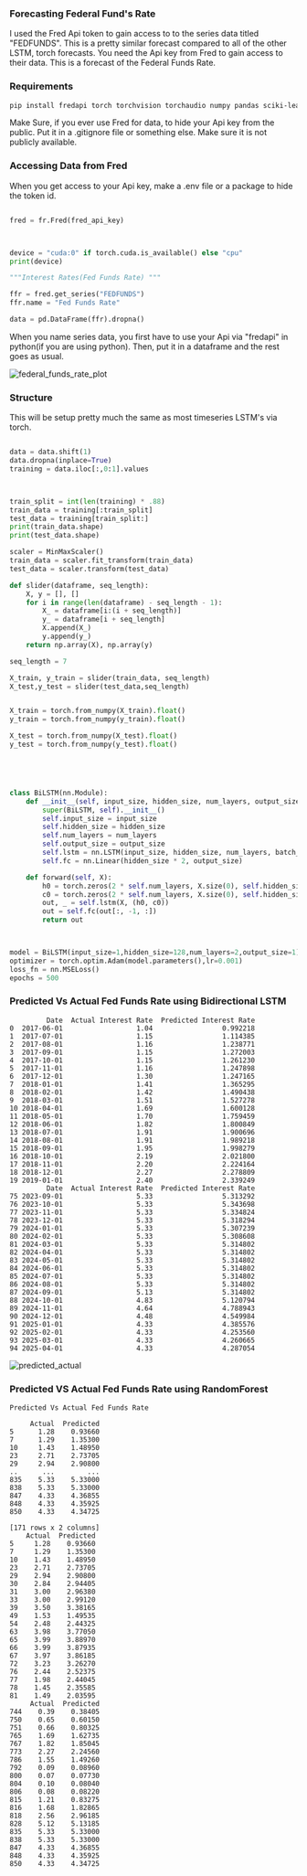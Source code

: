 ### Forecasting Federal Fund's Rate

I used the Fred Api token to gain access to to the series data titled "FEDFUNDS". This is a pretty similar forecast compared to all of the other LSTM, torch forecasts. You need the Api key from Fred to gain access to their data. This is a forecast of the Federal Funds Rate.

### Requirements
```bash
pip install fredapi torch torchvision torchaudio numpy pandas sciki-learn matplotlib seaborn catboost xgboot-cpu mlflow
```
Make Sure, if you ever use Fred for data, to hide your Api key from the public. Put it in a .gitignore file or something else. Make sure it is not publicly available.

### Accessing Data from Fred
When you get access to your Api key, make a .env file or a package to hide the token id.
```python

fred = fr.Fred(fred_api_key)



device = "cuda:0" if torch.cuda.is_available() else "cpu"
print(device)

"""Interest Rates(Fed Funds Rate) """

ffr = fred.get_series("FEDFUNDS")
ffr.name = "Fed Funds Rate"

data = pd.DataFrame(ffr).dropna()
```
When you name series data, you first have to use your Api via "fredapi" in python(if you are using python). Then, put it in a dataframe and the rest goes as usual.


![federal_funds_rate_plot](images/federal-funds-rate-date.png)



### Structure
This will be setup pretty much the same as most timeseries LSTM's via torch.
```python

data = data.shift(1)
data.dropna(inplace=True)
training = data.iloc[:,0:1].values



train_split = int(len(training) * .88)
train_data = training[:train_split]
test_data = training[train_split:]
print(train_data.shape)
print(test_data.shape)

scaler = MinMaxScaler()
train_data = scaler.fit_transform(train_data)
test_data = scaler.transform(test_data)

def slider(dataframe, seq_length):
    X, y = [], []
    for i in range(len(dataframe) - seq_length - 1):
        X_ = dataframe[i:(i + seq_length)]
        y_ = dataframe[i + seq_length]
        X.append(X_)
        y.append(y_)
    return np.array(X), np.array(y)

seq_length = 7

X_train, y_train = slider(train_data, seq_length)
X_test,y_test = slider(test_data,seq_length)


X_train = torch.from_numpy(X_train).float()
y_train = torch.from_numpy(y_train).float()

X_test = torch.from_numpy(X_test).float()
y_test = torch.from_numpy(y_test).float()





class BiLSTM(nn.Module):
    def __init__(self, input_size, hidden_size, num_layers, output_size):
        super(BiLSTM, self).__init__()
        self.input_size = input_size
        self.hidden_size = hidden_size
        self.num_layers = num_layers
        self.output_size = output_size
        self.lstm = nn.LSTM(input_size, hidden_size, num_layers, batch_first=True, bidirectional=True)
        self.fc = nn.Linear(hidden_size * 2, output_size)

    def forward(self, X):
        h0 = torch.zeros(2 * self.num_layers, X.size(0), self.hidden_size)
        c0 = torch.zeros(2 * self.num_layers, X.size(0), self.hidden_size)
        out, _ = self.lstm(X, (h0, c0))
        out = self.fc(out[:, -1, :])
        return out



model = BiLSTM(input_size=1,hidden_size=128,num_layers=2,output_size=1)
optimizer = torch.optim.Adam(model.parameters(),lr=0.001)
loss_fn = nn.MSELoss()
epochs = 500
```




### Predicted Vs Actual Fed Funds Rate using Bidirectional LSTM

```text
         Date  Actual Interest Rate  Predicted Interest Rate
0  2017-06-01                  1.04                 0.992218
1  2017-07-01                  1.15                 1.114385
2  2017-08-01                  1.16                 1.238771
3  2017-09-01                  1.15                 1.272003
4  2017-10-01                  1.15                 1.261230
5  2017-11-01                  1.16                 1.247898
6  2017-12-01                  1.30                 1.247165
7  2018-01-01                  1.41                 1.365295
8  2018-02-01                  1.42                 1.490438
9  2018-03-01                  1.51                 1.527278
10 2018-04-01                  1.69                 1.600128
11 2018-05-01                  1.70                 1.759459
12 2018-06-01                  1.82                 1.800849
13 2018-07-01                  1.91                 1.900696
14 2018-08-01                  1.91                 1.989218
15 2018-09-01                  1.95                 1.998279
16 2018-10-01                  2.19                 2.021800
17 2018-11-01                  2.20                 2.224164
18 2018-12-01                  2.27                 2.278809
19 2019-01-01                  2.40                 2.339249
         Date  Actual Interest Rate  Predicted Interest Rate
75 2023-09-01                  5.33                 5.313292
76 2023-10-01                  5.33                 5.343698
77 2023-11-01                  5.33                 5.334824
78 2023-12-01                  5.33                 5.318294
79 2024-01-01                  5.33                 5.307239
80 2024-02-01                  5.33                 5.308608
81 2024-03-01                  5.33                 5.314802
82 2024-04-01                  5.33                 5.314802
83 2024-05-01                  5.33                 5.314802
84 2024-06-01                  5.33                 5.314802
85 2024-07-01                  5.33                 5.314802
86 2024-08-01                  5.33                 5.314802
87 2024-09-01                  5.13                 5.314802
88 2024-10-01                  4.83                 5.120794
89 2024-11-01                  4.64                 4.788943
90 2024-12-01                  4.48                 4.549984
91 2025-01-01                  4.33                 4.385576
92 2025-02-01                  4.33                 4.253560
93 2025-03-01                  4.33                 4.260665
94 2025-04-01                  4.33                 4.287054
```

![predicted_actual](images\predicted-vs-actual.png)

### Predicted VS Actual Fed Funds Rate using RandomForest

```text
Predicted Vs Actual Fed Funds Rate

     Actual  Predicted
5      1.28    0.93660
7      1.29    1.35300
10     1.43    1.48950
23     2.71    2.73705
29     2.94    2.90800
..      ...        ...
835    5.33    5.33000
838    5.33    5.33000
847    4.33    4.36855
848    4.33    4.35925
850    4.33    4.34725

[171 rows x 2 columns]
    Actual  Predicted
5     1.28    0.93660
7     1.29    1.35300
10    1.43    1.48950
23    2.71    2.73705
29    2.94    2.90800
30    2.84    2.94405
31    3.00    2.96380
33    3.00    2.99120
39    3.50    3.38165
49    1.53    1.49535
54    2.48    2.44325
63    3.98    3.77050
65    3.99    3.88970
66    3.99    3.87935
67    3.97    3.86185
72    3.23    3.26270
76    2.44    2.52375
77    1.98    2.44045
78    1.45    2.35585
81    1.49    2.03595
     Actual  Predicted
744    0.39    0.38405
750    0.65    0.60150
751    0.66    0.80325
765    1.69    1.62735
767    1.82    1.85045
773    2.27    2.24560
786    1.55    1.49260
792    0.09    0.08960
800    0.07    0.07730
804    0.10    0.08040
806    0.08    0.08220
815    1.21    0.83275
816    1.68    1.82865
818    2.56    2.96185
828    5.12    5.13185
835    5.33    5.33000
838    5.33    5.33000
847    4.33    4.36855
848    4.33    4.35925
850    4.33    4.34725
```



